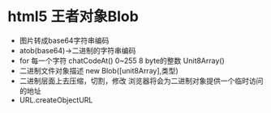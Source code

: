 # html5  王者对象Blob



- 图片转成base64字符串编码
- atob(base64)->二进制的字符串编码
- for 每一个字符
  chatCodeAt()   0~255  8 byte的整数
  Unit8Array()
- 二进制文件对象描述 new Blob([unit8Array],类型)
- 二进制层面上去压缩，切割，修改
浏览器将会为二进制对象提供一个临时访问的地址
- URL.createObjectURL 
